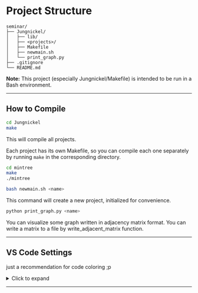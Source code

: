 # Project Structure

```
seminar/
├── Jungnickel/
│   ├── lib/
│   ├── <projects>/
│   ├── Makefile
│   ├── newmain.sh
│   └── print_graph.py
├── .gitignore
└── README.md
```

**Note:**
This project (especially Jungnickel/Makefile) is intended to be run in a Bash environment.

---

## How to Compile

```bash
cd Jungnickel
make
```

This will compile all projects.

Each project has its own Makefile, so you can compile each one separately by running `make` in the corresponding directory.

```bash
cd mintree
make
./mintree
```

```bash
bash newmain.sh <name>
```

This command will create a new project, initialized for convenience.

```bash
python print_graph.py <name>
```

You can visualize some graph written in adjacency matrix format.
You can write a matrix to a file by write_adjacent_matrix function.

---

## VS Code Settings

just a recommendation for code coloring ;p

<details>
<summary>Click to expand</summary>

```
"editor.acceptSuggestionOnEnter": "off",
"editor.tokenColorCustomizations": {
    "textMateRules": [
        {
            "scope": "entity.name.type",
            "settings": {
                "foreground": "#81C784"
            }
        },
        {
            "scope": "variable.other",
            "settings": {
                "foreground": "#879cb5",
                "fontStyle": "italic"
            }
        },
        {
            "scope": "variable.parameter",
            "settings": {
                "foreground": "#c9d9ed",
                "fontStyle": "italic"
            }
        },
        {
            "scope": "keyword",
            "settings": {
                "foreground": "#d07124"
            }
        }
    ]
}
```
</details>

---

